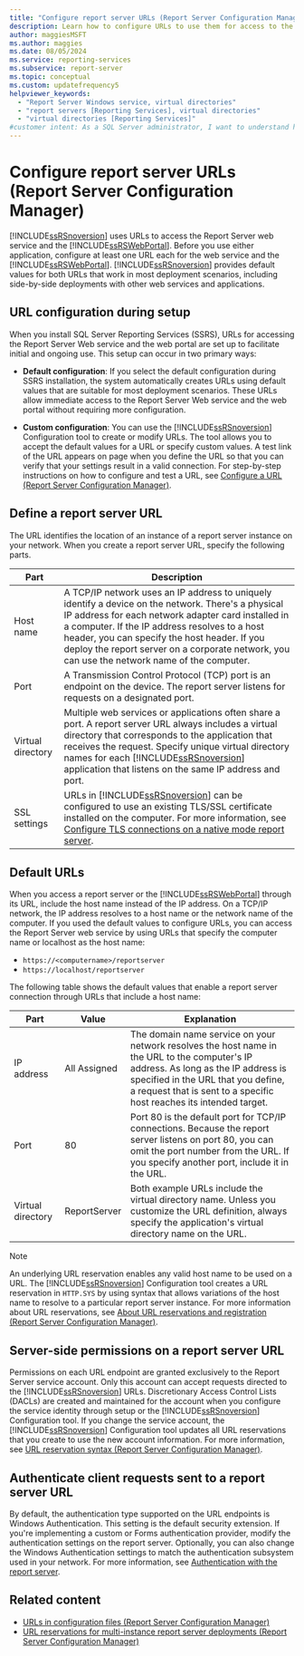 ```yaml
---
title: "Configure report server URLs (Report Server Configuration Manager)"
description: Learn how to configure URLs to use them for access to the Report Server web service and the web portal.
author: maggiesMSFT
ms.author: maggies
ms.date: 08/05/2024
ms.service: reporting-services
ms.subservice: report-server
ms.topic: conceptual
ms.custom: updatefrequency5
helpviewer_keywords:
  - "Report Server Windows service, virtual directories"
  - "report servers [Reporting Services], virtual directories"
  - "virtual directories [Reporting Services]"
#customer intent: As a SQL Server administrator, I want to understand how to configure report server URLs to ensure proper access to the Report Server Web service and the web portal.
---
```

# Configure report server URLs (Report Server Configuration Manager)

[!INCLUDE[ssRSnoversion](../../includes/ssrsnoversion-md.md)] uses URLs to access the Report Server web service and the [!INCLUDE[ssRSWebPortal](../../includes/ssrswebportal.md)]. Before you use either application, configure at least one URL each for the web service and the [!INCLUDE[ssRSWebPortal](../../includes/ssrswebportal.md)]. [!INCLUDE[ssRSnoversion](../../includes/ssrsnoversion-md.md)] provides default values for both URLs that work in most deployment scenarios, including side-by-side deployments with other web services and applications.

## URL configuration during setup

When you install SQL Server Reporting Services (SSRS), URLs for accessing the Report Server Web service and the web portal are set up to facilitate initial and ongoing use. This setup can occur in two primary ways:

- **Default configuration**: If you select the default configuration during SSRS installation, the system automatically creates URLs using default values that are suitable for most deployment scenarios. These URLs allow immediate access to the Report Server Web service and the web portal without requiring more configuration.

- **Custom configuration**: You can use the [!INCLUDE[ssRSnoversion](../../includes/ssrsnoversion-md.md)] Configuration tool to create or modify URLs. The tool allows you to accept the default values for a URL or specify custom values. A test link of the URL appears on page when you define the URL so that you can verify that your settings result in a valid connection. For step-by-step instructions on how to configure and test a URL, see [Configure a URL (Report Server Configuration Manager)](../../reporting-services/install-windows/configure-a-url-ssrs-configuration-manager.md).

## Define a report server URL

The URL identifies the location of an instance of a report server instance on your network. When you create a report server URL, specify the following parts.

|Part|Description|
|----------|-----------------|
|Host name|A TCP/IP network uses an IP address to uniquely identify a device on the network. There's a physical IP address for each network adapter card installed in a computer. If the IP address resolves to a host header, you can specify the host header. If you deploy the report server on a corporate network, you can use the network name of the computer.|
|Port|A Transmission Control Protocol (TCP) port is an endpoint on the device. The report server listens for requests on a designated port.|
|Virtual directory|Multiple web services or applications often share a port. A report server URL always includes a virtual directory that corresponds to the application that receives the request. Specify unique virtual directory names for each [!INCLUDE[ssRSnoversion](../../includes/ssrsnoversion-md.md)] application that listens on the same IP address and port.|
|SSL settings|URLs in [!INCLUDE[ssRSnoversion](../../includes/ssrsnoversion-md.md)] can be configured to use an existing TLS/SSL certificate installed on the computer. For more information, see [Configure TLS connections on a native mode report server](../../reporting-services/security/configure-ssl-connections-on-a-native-mode-report-server.md).|

## Default URLs

 When you access a report server or the [!INCLUDE[ssRSWebPortal](../../includes/ssrswebportal.md)] through its URL, include the host name instead of the IP address. On a TCP/IP network, the IP address resolves to a host name or the network name of the computer. If you used the default values to configure URLs, you can access the Report Server web service by using URLs that specify the computer name or localhost as the host name:

- `https://<computername>/reportserver`
- `https://localhost/reportserver`

 The following table shows the default values that enable a report server connection through URLs that include a host name:

|Part|Value|Explanation|
|----------|-----------|-----------------|
|IP address|All Assigned|The domain name service on your network resolves the host name in the URL to the computer's IP address. As long as the IP address is specified in the URL that you define, a request that is sent to a specific host reaches its intended target.|
|Port|80|Port 80 is the default port for TCP/IP connections. Because the report server listens on port 80, you can omit the port number from the URL. If you specify another port, include it in the URL.|
|Virtual directory|ReportServer|Both example URLs include the virtual directory name. Unless you customize the URL definition, always specify the application's virtual directory name on the URL.|

> [!NOTE]
> An underlying URL reservation enables any valid host name to be used on a URL. The [!INCLUDE[ssRSnoversion](../../includes/ssrsnoversion-md.md)] Configuration tool creates a URL reservation in `HTTP.SYS` by using syntax that allows variations of the host name to resolve to a particular report server instance. For more information about URL reservations, see [About URL reservations and registration (Report Server Configuration Manager)](../../reporting-services/install-windows/about-url-reservations-and-registration-ssrs-configuration-manager.md).

## Server-side permissions on a report server URL

Permissions on each URL endpoint are granted exclusively to the Report Server service account. Only this account can accept requests directed to the [!INCLUDE[ssRSnoversion](../../includes/ssrsnoversion-md.md)] URLs. Discretionary Access Control Lists (DACLs) are created and maintained for the account when you configure the service identity through setup or the [!INCLUDE[ssRSnoversion](../../includes/ssrsnoversion-md.md)] Configuration tool. If you change the service account, the [!INCLUDE[ssRSnoversion](../../includes/ssrsnoversion-md.md)] Configuration tool updates all URL reservations that you create to use the new account information. For more information, see [URL reservation syntax &#40;Report Server Configuration Manager&#41;](../../reporting-services/install-windows/url-reservation-syntax-ssrs-configuration-manager.md).

## Authenticate client requests sent to a report server URL

By default, the authentication type supported on the URL endpoints is Windows Authentication. This setting is the default security extension. If you're implementing a custom or Forms authentication provider, modify the authentication settings on the report server. Optionally, you can also change the Windows Authentication settings to match the authentication subsystem used in your network. For more information, see [Authentication with the report server](../../reporting-services/security/authentication-with-the-report-server.md).

## Related content

- [URLs in configuration files (Report Server Configuration Manager)](../../reporting-services/install-windows/urls-in-configuration-files-ssrs-configuration-manager.md)
- [URL reservations for multi-instance report server deployments (Report Server Configuration Manager)](../../reporting-services/install-windows/url-reservations-for-multi-instance-report-server-deployments.md)
